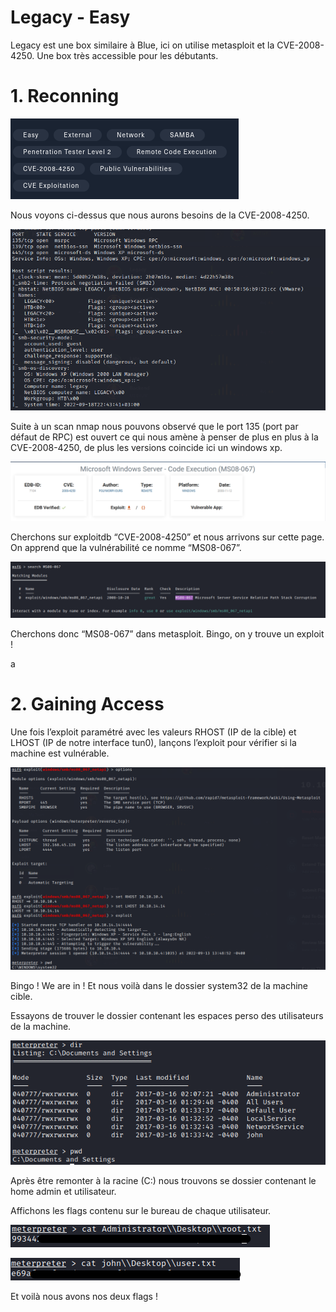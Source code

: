 # Legacy - Easy

Legacy est une box similaire à Blue, ici on utilise metasploit et la CVE-2008-4250. Une box très accessible pour les débutants.

# 1. Reconning

![Untitled](src/Untitled.png)

Nous voyons ci-dessus que nous aurons besoins de la CVE-2008-4250.

![Untitled](src/Untitled%201.png)

Suite à un scan nmap nous pouvons observé que le port 135 (port par défaut de RPC) est ouvert ce qui nous amène à penser de plus en plus à la CVE-2008-4250, de plus les versions coincide ici un windows xp.

![Untitled](src/Untitled%202.png)

Cherchons sur exploitdb “CVE-2008-4250” et nous arrivons sur cette page. On apprend que la vulnérabilité ce nomme “MS08-067”.

![Untitled](src/Untitled%203.png)

Cherchons donc “MS08-067” dans metasploit. Bingo, on y trouve un exploit !

a

# 2. **Gaining Access**

Une fois l’exploit paramétré avec les valeurs RHOST (IP de la cible) et LHOST (IP de notre interface tun0), lançons l’exploit pour vérifier si la machine est vulnérable.

![Untitled](src/Untitled%204.png)

Bingo ! We are in ! Et nous voilà dans le dossier system32 de la machine cible.

Essayons de trouver le dossier contenant les espaces perso des utilisateurs de la machine.

![Untitled](src/Untitled%205.png)

Après être remonter à la racine (C:\) nous trouvons se dossier contenant le home admin et utilisateur.

Affichons les flags contenu sur le bureau de chaque utilisateur.

![Untitled](src/Untitled%206.png)

![Untitled](src/Untitled%207.png)

Et voilà nous avons nos deux flags !